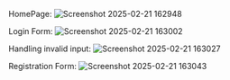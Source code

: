 
HomePage:
![Screenshot 2025-02-21 162948](https://github.com/user-attachments/assets/32d4636b-1174-4015-955b-20ac75ec338f)

Login Form:
![Screenshot 2025-02-21 163002](https://github.com/user-attachments/assets/39de5f37-a586-4837-95cb-557bc5619b79)

Handling invalid input:
![Screenshot 2025-02-21 163027](https://github.com/user-attachments/assets/eb15cfda-df89-4048-aafa-52ce0a05fb22)

Registration Form:
![Screenshot 2025-02-21 163043](https://github.com/user-attachments/assets/0202144b-0891-469d-ad03-e0d4b5b6a540)
